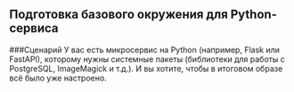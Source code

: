 ## Подготовка базового окружения для Python-сервиса

###Сценарий
У вас есть микросервис на Python (например, Flask или FastAPI), которому нужны системные пакеты (библиотеки для работы с PostgreSQL, ImageMagick и т.д.). И вы хотите, чтобы в итоговом образе всё было уже настроено.